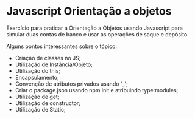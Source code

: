# Javascript Orientação a objetos

Exercício para praticar a Orientação a Objetos usando Javascript para simular duas contas de banco e usar as operações de saque e depósito.

Alguns pontos interessantes sobre o tópico:
- Criação de classes no JS;
- Utilização de Instância/Objeto;
- Utilização do this; 
- Encapsulamento;
- Convenção de atributos privados usando '_';
- Criar o package.json usando npm init e atribuindo type:modules;
- Utilização de get;
- Utilização de constructor;
- Utilização de Static;


